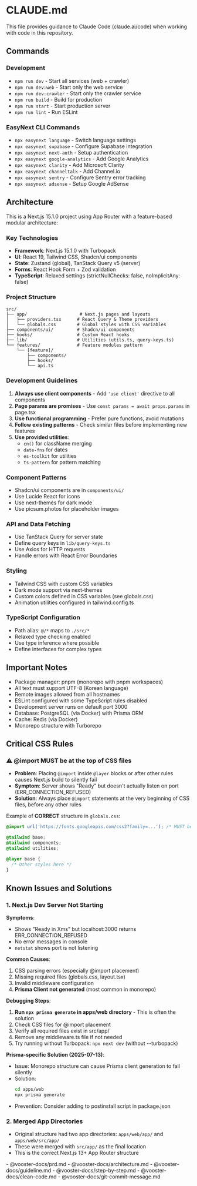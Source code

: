 # CLAUDE.md

This file provides guidance to Claude Code (claude.ai/code) when working with code in this repository.

## Commands

### Development
- `npm run dev` - Start all services (web + crawler)
- `npm run dev:web` - Start only the web service
- `npm run dev:crawler` - Start only the crawler service
- `npm run build` - Build for production
- `npm run start` - Start production server
- `npm run lint` - Run ESLint

### EasyNext CLI Commands
- `npx easynext language` - Switch language settings
- `npx easynext supabase` - Configure Supabase integration
- `npx easynext next-auth` - Setup authentication
- `npx easynext google-analytics` - Add Google Analytics
- `npx easynext clarity` - Add Microsoft Clarity
- `npx easynext channeltalk` - Add Channel.io
- `npx easynext sentry` - Configure Sentry error tracking
- `npx easynext adsense` - Setup Google AdSense

## Architecture

This is a Next.js 15.1.0 project using App Router with a feature-based modular architecture:

### Key Technologies
- **Framework**: Next.js 15.1.0 with Turbopack
- **UI**: React 19, Tailwind CSS, Shadcn/ui components
- **State**: Zustand (global), TanStack Query v5 (server)
- **Forms**: React Hook Form + Zod validation
- **TypeScript**: Relaxed settings (strictNullChecks: false, noImplicitAny: false)

### Project Structure
```
src/
├── app/                    # Next.js pages and layouts
│   ├── providers.tsx      # React Query & Theme providers
│   └── globals.css        # Global styles with CSS variables
├── components/ui/         # Shadcn/ui components
├── hooks/                 # Custom React hooks
├── lib/                   # Utilities (utils.ts, query-keys.ts)
└── features/              # Feature modules pattern
    └── [feature]/
        ├── components/
        ├── hooks/
        └── api.ts
```

### Development Guidelines
1. **Always use client components** - Add `'use client'` directive to all components
2. **Page params are promises** - Use `const params = await props.params` in page.tsx
3. **Use functional programming** - Prefer pure functions, avoid mutations
4. **Follow existing patterns** - Check similar files before implementing new features
5. **Use provided utilities**:
   - `cn()` for className merging
   - `date-fns` for dates
   - `es-toolkit` for utilities
   - `ts-pattern` for pattern matching

### Component Patterns
- Shadcn/ui components are in `components/ui/`
- Use Lucide React for icons
- Use next-themes for dark mode
- Use picsum.photos for placeholder images

### API and Data Fetching
- Use TanStack Query for server state
- Define query keys in `lib/query-keys.ts`
- Use Axios for HTTP requests
- Handle errors with React Error Boundaries

### Styling
- Tailwind CSS with custom CSS variables
- Dark mode support via next-themes
- Custom colors defined in CSS variables (see globals.css)
- Animation utilities configured in tailwind.config.ts

### TypeScript Configuration
- Path alias: `@/*` maps to `./src/*`
- Relaxed type checking enabled
- Use type inference where possible
- Define interfaces for complex types

## Important Notes
- Package manager: pnpm (monorepo with pnpm workspaces)
- All text must support UTF-8 (Korean language)
- Remote images allowed from all hostnames
- ESLint configured with some TypeScript rules disabled
- Development server runs on default port 3000
- Database: PostgreSQL (via Docker) with Prisma ORM
- Cache: Redis (via Docker)
- Monorepo structure with Turborepo

## Critical CSS Rules
### ⚠️ @import MUST be at the top of CSS files
- **Problem**: Placing `@import` inside `@layer` blocks or after other rules causes Next.js build to silently fail
- **Symptom**: Server shows "Ready" but doesn't actually listen on port (ERR_CONNECTION_REFUSED)
- **Solution**: Always place `@import` statements at the very beginning of CSS files, before any other rules

Example of **CORRECT** structure in `globals.css`:
```css
@import url('https://fonts.googleapis.com/css2?family=...'); /* MUST be first */

@tailwind base;
@tailwind components;
@tailwind utilities;

@layer base {
  /* Other styles here */
}
```

## Known Issues and Solutions

### 1. Next.js Dev Server Not Starting
**Symptoms**: 
- Shows "Ready in Xms" but localhost:3000 returns ERR_CONNECTION_REFUSED
- No error messages in console
- `netstat` shows port is not listening

**Common Causes**:
1. CSS parsing errors (especially @import placement)
2. Missing required files (globals.css, layout.tsx)
3. Invalid middleware configuration
4. **Prisma Client not generated** (most common in monorepo)

**Debugging Steps**:
1. **Run `npx prisma generate` in apps/web directory** - This is often the solution
2. Check CSS files for @import placement
3. Verify all required files exist in src/app/
4. Remove any middleware.ts file if not needed
5. Try running without Turbopack: `npx next dev` (without --turbopack)

**Prisma-specific Solution (2025-07-13)**:
- Issue: Monorepo structure can cause Prisma client generation to fail silently
- Solution: 
  ```bash
  cd apps/web
  npx prisma generate
  ```
- Prevention: Consider adding to postinstall script in package.json

### 2. Merged App Directories
- Original structure had two app directories: `apps/web/app/` and `apps/web/src/app/`
- These were merged with `src/app/` as the final location
- This is the correct Next.js 13+ App Router structure













<vooster-docs>
- @vooster-docs/prd.md
- @vooster-docs/architecture.md
- @vooster-docs/guideline.md
- @vooster-docs/step-by-step.md
- @vooster-docs/clean-code.md
- @vooster-docs/git-commit-message.md
</vooster-docs>
